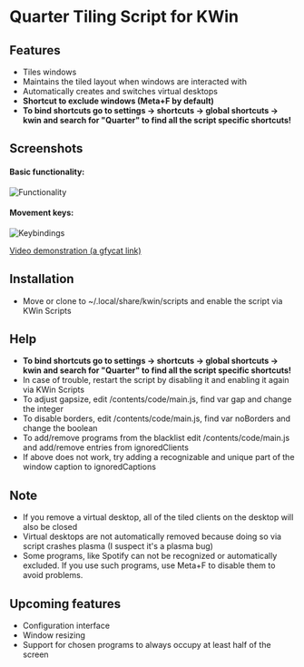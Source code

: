 # Quarter Tiling Script for KWin

## Features
- Tiles windows
- Maintains the tiled layout when windows are interacted with
- Automatically creates and switches virtual desktops
- **Shortcut to exclude windows (Meta+F by default)**
- **To bind shortcuts go to settings -> shortcuts -> global shortcuts -> kwin and search for "Quarter" to find all the script specific shortcuts!**


## Screenshots

#### Basic functionality: 
![Functionality](http://i.imgur.com/GYfyHTY.gif)

#### Movement keys:
![Keybindings](http://imgur.com/W3HzO5A.gif)

[Video demonstration (a gfycat link)](https://gfycat.com/TintedRepentantKawala)


## Installation
- Move or clone to ~/.local/share/kwin/scripts and enable the script via KWin Scripts

## Help
- **To bind shortcuts go to settings -> shortcuts -> global shortcuts -> kwin and search for "Quarter" to find all the script specific shortcuts!**
- In case of trouble, restart the script by disabling it and enabling it again via KWin Scripts
- To adjust gapsize, edit /contents/code/main.js, find var gap and change the integer
- To disable borders, edit /contents/code/main.js, find var noBorders and change the boolean
- To add/remove programs from the blacklist edit /contents/code/main.js and add/remove entries from ignoredClients
- If above does not work, try adding a recognizable and unique part of the window caption to ignoredCaptions

## Note
- If you remove a virtual desktop, all of the tiled clients on the desktop will also be closed
- Virtual desktops are not automatically removed because doing so via script crashes plasma (I suspect it's a plasma bug)
- Some programs, like Spotify can not be recognized or automatically excluded. If you use such programs, use Meta+F to disable them to avoid problems.

## Upcoming features
- Configuration interface
- Window resizing
- Support for chosen programs to always occupy at least half of the screen
